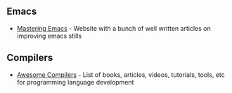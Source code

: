 ## Emacs

* [Mastering Emacs](https://www.masteringemacs.org/reading-guide) - Website with a bunch of well written articles on improving emacs stills

## Compilers

* [Awesome Compilers](https://github.com/aalhour/awesome-compilers/blob/master/README.md) - List of books, articles, videos, tutorials, tools, etc for programming language development
